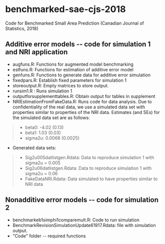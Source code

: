# benchmarked-sae-cjs-2018
Code for Benchmarked Small Area Prediction (Canadian Journal of Statistics, 2018)
## Additive error models -- code for simulation 1 and NRI application

* augfuns.R: Functions for augmented model benchmarking 
* estfuns.R: Functions for estimation of additive error model
* genfuns.R: Functions to generate data for additive error simulation
* fixedpars.R: Establish fixed parameters for simulation 1
* storeoutput.R: Empty matrices to store output. 
* runsim1.R : Runs simulation 1
* outputforsupplementtables.R: Obtain output for tables in supplement
* NRIEstimationFromFakeData.R: Runs code for data analysis. Due to confidentiality of the real data, we use a simulated data set with properties similar to properties of the NRI data. Estimates (and SEs) for the simulated data set are as follows:
> - beta0: -4.02 (0.13)
> - beta1: 1.03 (0.03)
> - sigma2u: 0.0068 (0.0025)
* Generated data sets:
> - Sig2u005datlistgen.Rdata: Data to reproduce simulation 1 with sigma2u = 0.005
> - Sig2u06datlistgen.Rdata: Data to reproduce simulation 1 with sigma2u = 0.06
> - FakeDataNRI.Rdata: Data simulated to have properties similar to NRI data

## Nonadditive error models -- code for simulation 2
* benchmarkeb1simphi1comparemult.R: Code to run simulation
* BenchmarkRevisionSimulationUpdate61917.Rdata: file with simulation output.
* "Code" folder -- required functions